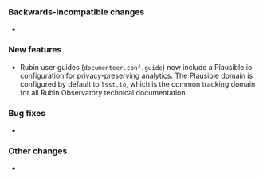 <!-- Delete the sections that don't apply -->

### Backwards-incompatible changes

-

### New features

- Rubin user guides (`documenteer.conf.guide`) now include a Plausible.io configuration for privacy-preserving analytics. The Plausible domain is configured by default to `lsst.io`, which is the common tracking domain for all Rubin Observatory technical documentation.

### Bug fixes

-

### Other changes

-
